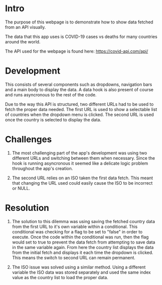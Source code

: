 # Intro

The purpose of this webpage is to demonstrate how to show data fetched from an API visually.

The data that this app uses is COVID-19 cases vs deaths for many countries around the world.

The API used for the webpage is found here: https://covid-api.com/api/

# Development

This consists of several components such as dropdowns, navigation bars and a main body to display the data. A data hook is also present of course and runs asyncronous to the rest of the code.

Due to the way this API is structured, two different URLs had to be used to fetch the proper data needed. The first URL is used to show a selectable list of countries when the dropdown menu is clicked. The second URL is used once the country is selected to display the data.

# Challenges

1. The most challenging part of the app's development was using two different URLs and switching between them when necessary. Since the hook is running asyncronous it seemed like a delicate logic problem throughout the app's creation.

2. The second URL relies on an ISO taken the first data fetch. This meant that changing the URL used could easily cause the ISO to be incorrect or NULL.

# Resolution

1. The solution to this dilemma was using saving the fetched country data from the first URL to it's own variable within a conditional. This conditional was checking for a flag to be set to "false" in order to execute. Once the code within the conditional was run, then the flag would set to true to prevent the data fetch from attempting to save data in the same variable again. From here the country list displays the data from the initial fetch and displays it each time the dropdown is clicked. This means the switch to second URL can remain permanent.

2. The ISO issue was solved using a similar method. Using a different variable the ISO data was stored separately and used the same index value as the country list to load the proper data.
